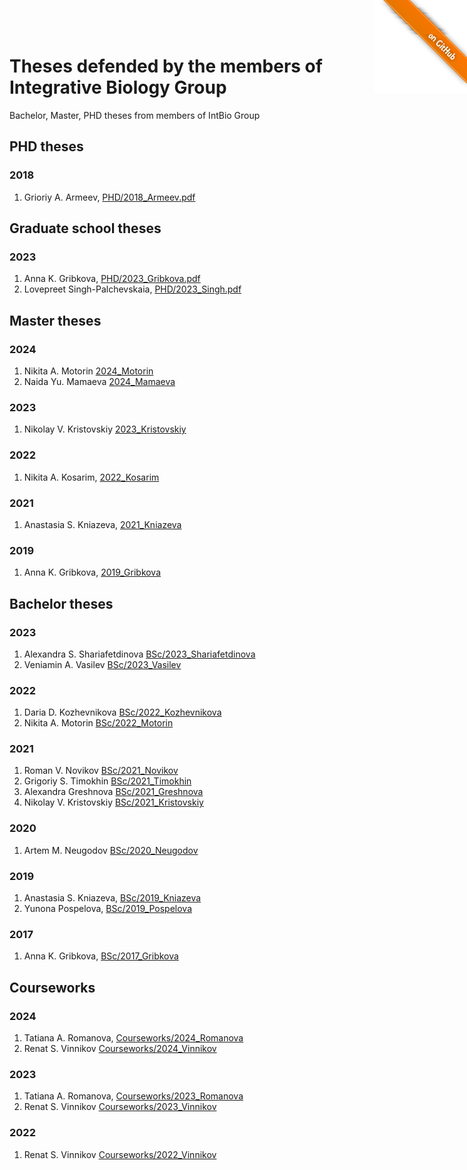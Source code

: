 <a href="https://github.com/intbio/theses/blob/main/index.md"><img style="position: absolute; top: 0; right: 0; border: 0;" src="gitimg.png" alt="To GitHub"></a>
# Theses defended by the members of Integrative Biology Group
Bachelor, Master, PHD theses from members of IntBio Group
## PHD theses

### 2018
1. Grioriy A. Armeev, [PHD/2018_Armeev.pdf](PHD/2018_Armeev.pdf)

## Graduate school theses
### 2023
1. Anna K. Gribkova, [PHD/2023_Gribkova.pdf](PHD/2023_Gribkova.pdf)
2. Lovepreet Singh-Palchevskaia, [PHD/2023_Singh.pdf](PHD/2023_Singh.pdf)


## Master theses
### 2024
1. Nikita A. Motorin [2024_Motorin](https://github.com/intbio/theses/tree/master/MSc/2024_motorin)
2. Naida Yu. Mamaeva [2024_Mamaeva](https://github.com/intbio/theses/tree/master/MSc/2024_Mamaeva)
### 2023
1. Nikolay V. Kristovskiy [2023_Kristovskiy](MSc/2023_Kristovskiy)
### 2022
1. Nikita A. Kosarim, [2022_Kosarim](MSc/2022_Kosarim)
### 2021
1. Anastasia S. Kniazeva, [2021_Kniazeva](MSc/2021_Kniazeva)
### 2019
1. Anna K. Gribkova, [2019_Gribkova](MSc/2019_Gribkova)

## Bachelor theses
### 2023
1. Alexandra S. Shariafetdinova [BSc/2023_Shariafetdinova](BSc/2023_Shariafetdinova)
2. Veniamin A. Vasilev [BSc/2023_Vasilev](BSc/2023_Vasilev)
### 2022
1. Daria D. Kozhevnikova [BSc/2022_Kozhevnikova](BSc/2022_Kozhevnikova)
2. Nikita A. Motorin [BSc/2022_Motorin](BSc/2022_Motorin)
### 2021
1. Roman V. Novikov [BSc/2021_Novikov](BSc/2021_Novikov)
2. Grigoriy S. Timokhin [BSc/2021_Timokhin](BSc/2021_Timokhin)
3. Alexandra Greshnova [BSc/2021_Greshnova](BSc/2021_Greshnova)
4. Nikolay V. Kristovskiy [BSc/2021_Kristovskiy](BSc/2021_Kristovskiy)
### 2020
1. Artem M. Neugodov [BSc/2020_Neugodov](BSc/2020_Neugodov)
### 2019
1. Anastasia S. Kniazeva, [BSc/2019_Kniazeva](BSc/2019_Kniazeva)
2. Yunona Pospelova, [BSc/2019_Pospelova](BSc/2019_Pospelova)
### 2017
1. Anna K. Gribkova, [BSc/2017_Gribkova](BSc/2017_Gribkova)

## Courseworks
### 2024
1. Tatiana A. Romanova, [Courseworks/2024_Romanova](Courseworks/2024_Romanova)
2. Renat S. Vinnikov [Courseworks/2024_Vinnikov](Courseworks/2024_Vinnikov)
### 2023
1. Tatiana A. Romanova, [Courseworks/2023_Romanova](Courseworks/2023_Romanova)
2. Renat S. Vinnikov [Courseworks/2023_Vinnikov](Courseworks/2023_Vinnikov)
### 2022
1. Renat S. Vinnikov [Courseworks/2022_Vinnikov](Courseworks/2022_Vinnikov)

